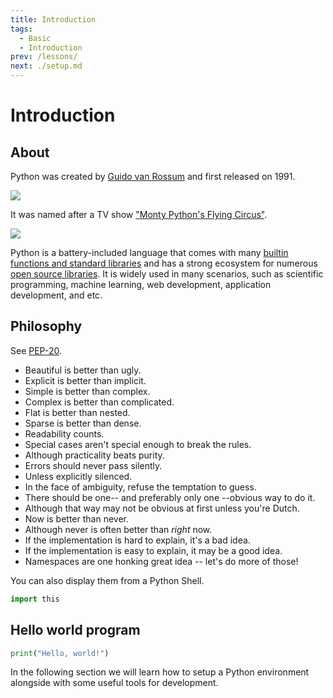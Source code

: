 ```yaml
---
title: Introduction
tags:
  - Basic
  - Introduction
prev: /lessons/
next: ./setup.md
---
```


# Introduction

<TagLinks />

## About

Python was created by [Guido van Rossum](https://gvanrossum.github.io) and first released on 1991.

![](https://gvanrossum.github.io/images/guido-headshot-2019.jpg)

It was named after a TV show ["Monty Python's Flying Circus"](https://www.imdb.com/title/tt0063929/).

![](https://m.media-amazon.com/images/M/MV5BMWY2ZGI0OGUtZDc3YS00ZmVjLWJiNWQtZDdmNzFmM2UzYWFhXkEyXkFqcGdeQXVyNTA4NzY1MzY@._V1_.jpg)

Python is a battery-included language that comes with many [builtin functions and standard libraries](https://docs.python.org/3/library/index.html) and has a strong ecosystem for numerous [open source libraries](https://pypi.org). It is widely used in many scenarios, such as scientific programming, machine learning, web development, application development, and etc.

## Philosophy

See [PEP-20](https://www.python.org/dev/peps/pep-0020/).

- Beautiful is better than ugly.
- Explicit is better than implicit.
- Simple is better than complex.
- Complex is better than complicated.
- Flat is better than nested.
- Sparse is better than dense.
- Readability counts.
- Special cases aren't special enough to break the rules.
- Although practicality beats purity.
- Errors should never pass silently.
- Unless explicitly silenced.
- In the face of ambiguity, refuse the temptation to guess.
- There should be one-- and preferably only one --obvious way to do it.
- Although that way may not be obvious at first unless you're Dutch.
- Now is better than never.
- Although never is often better than _right_ now.
- If the implementation is hard to explain, it's a bad idea.
- If the implementation is easy to explain, it may be a good idea.
- Namespaces are one honking great idea -- let's do more of those!

You can also display them from a Python Shell.

```py
import this
```

## Hello world program

```py
print("Hello, world!")
```

In the following section we will learn how to setup a Python environment alongside with some useful tools for development.
